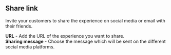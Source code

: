 ## Share link

Invite your customers to share the experience on social media or email with their friends.

**URL** - Add the URL of the experience you want to share.     
**Sharing message** - Choose the message which will be sent on the different social media platforms.
